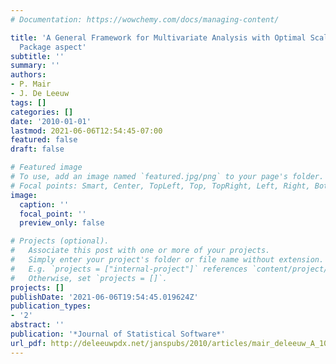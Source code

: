 ```yaml
---
# Documentation: https://wowchemy.com/docs/managing-content/

title: 'A General Framework for Multivariate Analysis with Optimal Scaling: The R
  Package aspect'
subtitle: ''
summary: ''
authors:
- P. Mair
- J. De Leeuw
tags: []
categories: []
date: '2010-01-01'
lastmod: 2021-06-06T12:54:45-07:00
featured: false
draft: false

# Featured image
# To use, add an image named `featured.jpg/png` to your page's folder.
# Focal points: Smart, Center, TopLeft, Top, TopRight, Left, Right, BottomLeft, Bottom, BottomRight.
image:
  caption: ''
  focal_point: ''
  preview_only: false

# Projects (optional).
#   Associate this post with one or more of your projects.
#   Simply enter your project's folder or file name without extension.
#   E.g. `projects = ["internal-project"]` references `content/project/deep-learning/index.md`.
#   Otherwise, set `projects = []`.
projects: []
publishDate: '2021-06-06T19:54:45.019624Z'
publication_types:
- '2'
abstract: ''
publication: '*Journal of Statistical Software*'
url_pdf: http://deleeuwpdx.net/janspubs/2010/articles/mair_deleeuw_A_10.pdf
---
```

